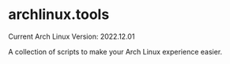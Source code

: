 
# archlinux.tools

Current Arch Linux Version: 2022.12.01

A collection of scripts to make your Arch Linux experience easier.

